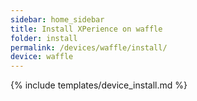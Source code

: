 ```yaml
---
sidebar: home_sidebar
title: Install XPerience on waffle
folder: install
permalink: /devices/waffle/install/
device: waffle
---
```

{% include templates/device_install.md %}
